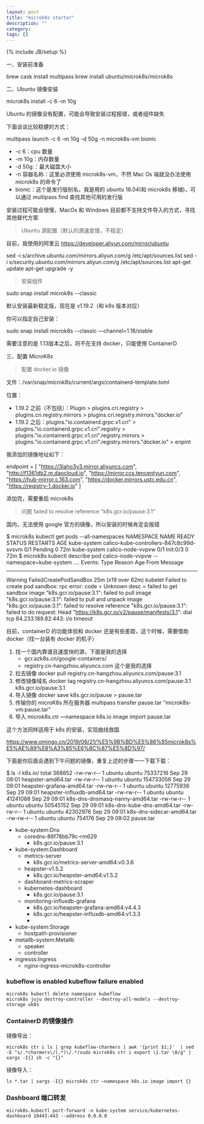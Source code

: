 ```yaml
---
layout: post
title: "microk8s starter"
description: ""
category: 
tags: []
---
```

{% include JB/setup %}

一、安装前准备

brew cask install multipass
brew install ubuntu/microk8s/microk8s


二、Ubuntu 镜像安装

microk8s install -c 6 -m 10g

Ubuntu 的镜像没有配置，可能会导致安装过程报错，或者组件缺失

下面谈谈比较稳健的方式：

multipass launch -c 6 -m 10g -d 50g -n microk8s-vm bionic

- -c 6：cpu 数量
- -m 10g：内存数量
- -d 50g:：最大磁盘大小
- -n 容器名称：这里必须使用 microk8s-vm，不然 Mac Os 端就没办法使用 microk8s 的命令了
- bionic：这个是发行版别名，我是用的 ubuntu 18.04(和 microk8s 移植)，可以通过 multipass find 查找其他可用的发行版

安装过程可能会很慢，MacOs 和 Windows 目前都不支持文件导入的方式，寻找其他替代方案

> Ubuntu 源配置（默认的源速度慢，不稳定）

目前，我使用的阿里云 https://developer.aliyun.com/mirror/ubuntu

sed -i s/archive.ubuntu.com/mirrors.aliyun.com/g /etc/apt/sources.list
sed -i s/security.ubuntu.com/mirrors.aliyun.com/g /etc/apt/sources.list
apt-get update
apt-get  upgrade -y

> 安装组件

sudo snap install microk8s --classic

默认安装最新稳定版，现在是 v1.19.2（和 k8s 版本对应）

你可以指定自己安装：

sudo snap install microk8s --classic —channel=1.18/stable

需要注意的是 1.13版本之后，将不在支持 docker，只能使用 ContainerD

三、配置 MicroK8s

> 配置 docker.io 镜像

文件：/var/snap/microk8s/current/args/containerd-template.toml

位置：
- 1.19.2 之前（不包括）：Plugin > plugins.cri.registry > plugins.cri.registry.mirrors > plugins.cri.registry.mirrors."docker.io”
- 1.19.2 之后：plugins."io.containerd.grpc.v1.cri" >  plugins."io.containerd.grpc.v1.cri".registry > plugins."io.containerd.grpc.v1.cri".registry.mirrors > plugins."io.containerd.grpc.v1.cri".registry.mirrors."docker.io" > enpint


我添加的镜像地址如下：

  endpoint = [
    "https://3laho3y3.mirror.aliyuncs.com",
    "http://f1361db2.m.daocloud.io",
    "https://mirror.ccs.tencentyun.com",
    "https://hub-mirror.c.163.com",
    "https://docker.mirrors.ustc.edu.cn",
    "https://registry-1.docker.io"
  ]

添加完，需要重启 microk8s


> 问题 failed to resolve reference "k8s.gcr.io/pause:3.1"

国内，无法使用 google 官方的镜像，所以安装的时候肯定会报错

$ microk8s kubectl get pods --all-namespaces
NAMESPACE     NAME                                      READY   STATUS     RESTARTS   AGE
kube-system   calico-kube-controllers-847c8c99d-svsvm   0/1     Pending    0          72m
kube-system   calico-node-vvpvw                         0/1     Init:0/3   0          72m
$  microk8s kubectl describe pod calico-node-vvpvw --namespace=kube-system
….
Events:
  Type     Reason                  Age                   From     Message
  ----     ------                  ----                  ----     -------
  Warning  FailedCreatePodSandBox  25m (x19 over 62m)    kubelet  Failed to create pod sandbox: rpc error: code = Unknown desc = failed to get sandbox image "k8s.gcr.io/pause:3.1": failed to pull image "k8s.gcr.io/pause:3.1": failed to pull and unpack image "k8s.gcr.io/pause:3.1": failed to resolve reference "k8s.gcr.io/pause:3.1": failed to do request: Head "https://k8s.gcr.io/v2/pause/manifests/3.1": dial tcp 64.233.189.82:443: i/o timeout

目前，containerD 的功能体验和 docker 还是有些差距，这个时候，需要借助 docker（找一台装有 docker 的机子）

1. 找一个国内靠谱且速度快的源，下面是我的选择
    -  gcr.azk8s.cn/google-containers/
    -  registry.cn-hangzhou.aliyuncs.com 这个是我的选择
2. 拉去镜像
docker pull registry.cn-hangzhou.aliyuncs.com/pause:3.1
3. 修改镜像域名
docker tag registry.cn-hangzhou.aliyuncs.com/pause:3.1 k8s.gcr.io/pause:3.1
4. 导入镜像
docker save k8s.gcr.io/pause > pause.tar
5. 传输你的 microK8s 所在服务器
multipass transfer pause.tar "microk8s-vm:pause.tar"
6. 导入
microk8s.ctr —namespace k8s.io image import pause.tar

这个方法同样适用于 k8s 的安装，实现曲线救国

https://www.omingo.cn/2019/06/21/%E5%9B%BD%E5%86%85microk8s%E5%AE%89%E8%A3%85%E6%8C%87%E5%8D%97/

下面是你后面会遇到下午问题的镜像，重复上述的步骤一一下载下载：

$ ls -l k8s.io/
total 368852
-rw-rw-r-- 1 ubuntu ubuntu  75337216 Sep 29 09:01 heapster-amd64.tar
-rw-rw-r-- 1 ubuntu ubuntu 154733056 Sep 29 09:01 heapster-grafana-amd64.tar
-rw-rw-r-- 1 ubuntu ubuntu  12775936 Sep 29 09:01 heapster-influxdb-amd64.tar
-rw-rw-r-- 1 ubuntu ubuntu  41241088 Sep 29 09:01 k8s-dns-dnsmasq-nanny-amd64.tar
-rw-rw-r-- 1 ubuntu ubuntu  50545152 Sep 29 09:01 k8s-dns-kube-dns-amd64.tar
-rw-rw-r-- 1 ubuntu ubuntu  42302976 Sep 29 09:01 k8s-dns-sidecar-amd64.tar
-rw-rw-r-- 1 ubuntu ubuntu    754176 Sep 29 09:02 pause.tar


- kube-system:Dns
    - coredns-86f78bb79c-rm629
        - k8s.gcr.io/pause:3.1
- kube-system:Dashboard
    - metrics-server
        - k8s.gcr.io/metrics-server-amd64:v0.3.6
    - heapster-v1.5.2
        - k8s.gcr.io/heapster-amd64:v1.5.2
    - dashboard-metrics-scraper
    - kubernetes-dashboard
        - k8s.gcr.io/pause:3.1
    - monitoring-influxdb-grafana
        - k8s.gcr.io/heapster-grafana-amd64:v4.4.3
        - k8s.gcr.io/heapster-influxdb-amd64:v1.3.3
        - 
- kube-system:Storage
    - hostpath-provisioner
- metallb-system:Metallb
    - speaker
    - controller
- ingresss:Ingress
    - nginx-ingress-microk8s-controller

### kubeflow is enabled kubeflow failure enabled

    microk8s kubectl delete namespace kubeflow
    microk8s juju destroy-controller --destroy-all-models --destroy-storage uk8s

### ContainerD 的镜像操作

镜像导出：

    microk8s ctr i ls | grep kubeflow-charmers | awk '{print $1;}'  | sed -E "s/.*charmers\/(.*)\/.*/sudo microk8s ctr i export \1.tar \0/g" | xargs -I{} sh -c "{}"

镜像导入：

    ls *.tar | xargs -I{} microk8s ctr —namespace k8s.io image import {}


### Dashboard 端口转发

    microk8s.kubectl port-forward -n kube-system service/kubernetes-dashboard 10443:443 --address 0.0.0.0


    
